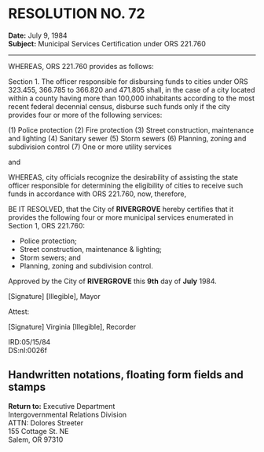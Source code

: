 # RESOLUTION NO. 72

**Date:** July 9, 1984  
**Subject:** Municipal Services Certification under ORS 221.760

---

WHEREAS, ORS 221.760 provides as follows:

Section 1. The officer responsible for disbursing funds to cities under ORS 323.455, 366.785 to 366.820 and 471.805 shall, in the case of a city located within a county having more than 100,000 inhabitants according to the most recent federal decennial census, disburse such funds only if the city provides four or more of the following services:

(1) Police protection
(2) Fire protection
(3) Street construction, maintenance and lighting
(4) Sanitary sewer
(5) Storm sewers
(6) Planning, zoning and subdivision control
(7) One or more utility services

and

WHEREAS, city officials recognize the desirability of assisting the state officer responsible for determining the eligibility of cities to receive such funds in accordance with ORS 221.760, now, therefore,

BE IT RESOLVED, that the City of **RIVERGROVE** hereby certifies that it provides the following four or more municipal services enumerated in Section 1, ORS 221.760:

- Police protection;
- Street construction, maintenance & lighting;
- Storm sewers; and
- Planning, zoning and subdivision control.

Approved by the City of **RIVERGROVE** this **9th** day of **July** 1984.

[Signature]
[Illegible], Mayor

Attest:

[Signature]
Virginia [Illegible], Recorder

IRD:05/15/84  
DS:nl:0026f

## Handwritten notations, floating form fields and stamps

**Return to:** Executive Department  
Intergovernmental Relations Division  
ATTN: Dolores Streeter  
155 Cottage St. NE  
Salem, OR 97310

